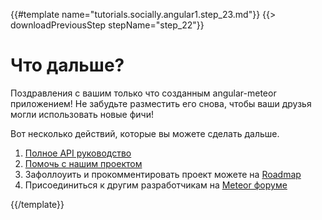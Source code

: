 {{#template name="tutorials.socially.angular1.step_23.md"}}
{{> downloadPreviousStep stepName="step_22"}}

# Что дальше?

Поздравления с вашим только что созданным angular-meteor приложением! Не забудьте разместить его снова, чтобы ваши друзья могли использовать новые фичи!

Вот несколько действий, которые вы можете сделать дальше.

1. [Полное API руководство](/api)
2. [Помочь с нашим проектом](https://github.com/Urigo/angular-meteor#contributing)
3. Зафоллоуить и прокомментировать проект можете на [Roadmap](https://trello.com/b/Wj9U0ulk/angular-meteor)
4. Присоединиться к другим разработчикам на [Meteor форуме](https://forums.meteor.com/)

{{/template}}
